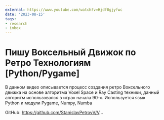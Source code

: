 ```yaml
---
external: https://www.youtube.com/watch?v=Hjdf0gjyfwc
date: '2023-08-15'
tags:
- research
- inbox
---
```


# Пишу Воксельный Движок по Ретро Технологиям [Python/Pygame]

В данном видео описывается процесс создания ретро Воксельного движка на основе алгоритма Voxel Space и Ray Casting техники, данный алгоритм использовался в играх начала 90-х.
Используется язык Python и модули Pygame, Numpy, Numba

GitHub:
https://github.com/StanislavPetrovV/V...
